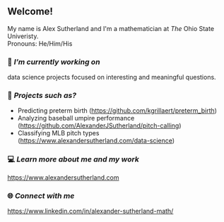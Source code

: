 ## Welcome!  

My name is Alex Sutherland and I'm a mathematician at *The* Ohio State Univeristy.  
Pronouns: He/Him/His

### 🔭 *I’m currently working on*

data science projects focused on interesting and meaningful questions.

### 📙 *Projects such as?*

+ Predicting preterm birth (https://github.com/kgrillaert/preterm_birth)
+ Analyzing baseball umpire performance (https://github.com/AlexanderJSutherland/pitch-calling)
+ Classifying MLB pitch types (https://www.alexandersutherland.com/data-science)

### 💻 *Learn more about me and my work*

https://www.alexandersutherland.com

### 🌐 *Connect with me*

https://www.linkedin.com/in/alexander-sutherland-math/
